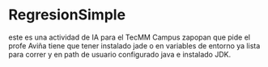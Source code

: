 # RegresionSimple
este es una actividad de  IA para el TecMM Campus zapopan que pide el profe Aviña
tiene que tener instalado jade o en variables de entorno  ya lista para correr y 
en path de usuario configurado java e instalado  JDK.
